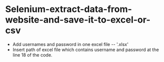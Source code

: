 # Selenium-extract-data-from-website-and-save-it-to-excel-or-csv
- Add usernames and password in one excel file -- '.xlsx'
- Insert path of excel file which contains username and password at the line 18 of the code.
